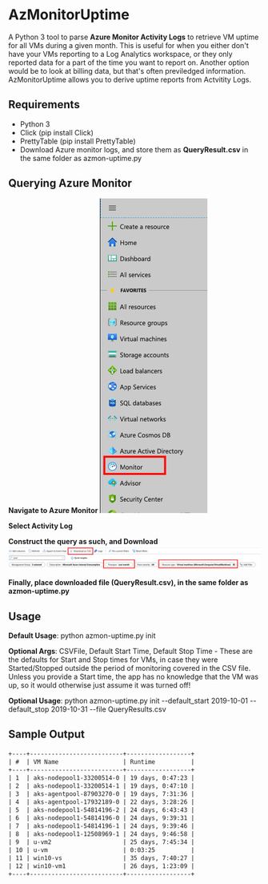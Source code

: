 # AzMonitorUptime
A Python 3 tool to parse **Azure Monitor Activity Logs** to retrieve VM uptime for all VMs during a given month. This is useful for when you either don't have your VMs reporting to a Log Analytics workspace, or they only reported data for a part of the time you want to report on. Another option would be to look at billing data, but that's often previledged information. AzMonitorUptime allows you to derive uptime reports from Actvitity Logs.

## Requirements
- Python 3
- Click (pip install Click)
- PrettyTable (pip install PrettyTable)
- Download Azure monitor logs, and store them as **QueryResult.csv** in the same folder as azmon-uptime.py

## Querying Azure Monitor

**Navigate to Azure Monitor**
![Navigate to Azure Monitor](https://raw.githubusercontent.com/marlinspike/AzMonitorUptime/master/img/0-AzureMonitor.png)

**Select Activity Log**

**Construct the query as such, and Download**
![Create and Download Azure Monitor Query Data](https://raw.githubusercontent.com/marlinspike/AzMonitorUptime/master/img/1-AzMonitorQuery.png)

**Finally, place downloaded file (QueryResult.csv), in the same folder as azmon-uptime.py**

## Usage
**Default Usage**: python azmon-uptime.py init

**Optional Args**: CSVFile, Default Start Time, Default Stop Time - These are the defaults for Start and Stop times for VMs, in case they were Started/Stopped outside the period of monitoring covered in the CSV file. Unless you provide a Start time, the app has no knowledge that the VM was up, so it would otherwise just assume it was turned off!

**Optional Usage**: python azmon-uptime.py init --default_start 2019-10-01 --default_stop 2019-10-31 --file QueryResults.csv

## Sample Output
```
+----+--------------------------+------------------+
| #  | VM Name                  | Runtime          |
+----+--------------------------+------------------+
| 1  | aks-nodepool1-33200514-0 | 19 days, 0:47:23 |
| 2  | aks-nodepool1-33200514-1 | 19 days, 0:47:10 |
| 3  | aks-agentpool-87903270-0 | 19 days, 7:31:36 |
| 4  | aks-agentpool-17932189-0 | 22 days, 3:28:26 |
| 5  | aks-nodepool1-54814196-2 | 24 days, 6:43:43 |
| 6  | aks-nodepool1-54814196-0 | 24 days, 9:39:31 |
| 7  | aks-nodepool1-54814196-1 | 24 days, 9:39:46 |
| 8  | aks-nodepool1-12508969-1 | 24 days, 9:46:58 |
| 9  | u-vm2                    | 25 days, 7:45:34 |
| 10 | u-vm                     | 0:03:25          |
| 11 | win10-vs                 | 35 days, 7:40:27 |
| 12 | win10-vm1                | 26 days, 1:23:09 |
+----+--------------------------+------------------+
```